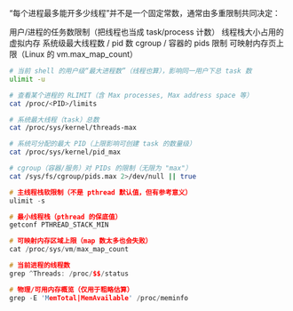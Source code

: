 “每个进程最多能开多少线程”并不是一个固定常数，通常由多重限制共同决定：

用户/进程的任务数限制（把线程也当成 task/process 计数）
线程栈大小占用的虚拟内存
系统级最大线程数 / pid 数
cgroup / 容器的 pids 限制
可映射内存页上限（Linux 的 vm.max_map_count）

``` bash
# 当前 shell 的用户级“最大进程数”（线程也算），影响同一用户下总 task 数
ulimit -u

# 查看某个进程的 RLIMIT（含 Max processes, Max address space 等）
cat /proc/<PID>/limits

# 系统最大线程（task）总数
cat /proc/sys/kernel/threads-max

# 系统可分配的最大 PID（上限影响可创建 task 的数量级）
cat /proc/sys/kernel/pid_max

# cgroup（容器/服务）对 PIDs 的限制（无限为 "max"）
cat /sys/fs/cgroup/pids.max 2>/dev/null || true
```

``` cpp
# 主线程栈软限制（不是 pthread 默认值，但有参考意义）
ulimit -s

# 最小线程栈（pthread 的保底值）
getconf PTHREAD_STACK_MIN

# 可映射内存区域上限（map 数太多也会失败）
cat /proc/sys/vm/max_map_count

# 当前进程的线程数
grep ^Threads: /proc/$$/status

# 物理/可用内存概览（仅用于粗略估算）
grep -E 'MemTotal|MemAvailable' /proc/meminfo
```